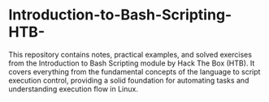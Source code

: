 # Introduction-to-Bash-Scripting-HTB-
This repository contains notes, practical examples, and solved exercises from the Introduction to Bash Scripting module by Hack The Box (HTB). It covers everything from the fundamental concepts of the language to script execution control, providing a solid foundation for automating tasks and understanding execution flow in Linux.
